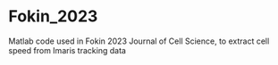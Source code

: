# Fokin_2023
Matlab code used in Fokin 2023 Journal of Cell Science, to extract cell speed from Imaris tracking data
